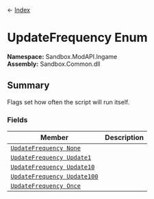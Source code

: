 ← [Index](index.md)
# UpdateFrequency Enum
**Namespace:** Sandbox.ModAPI.Ingame  
**Assembly:** Sandbox.Common.dll  
## Summary
Flags set how often the script will run itself.
### Fields
|Member|Description|
|---|---|
|[`UpdateFrequency None`](Sandbox.ModAPI.Ingame.None)||
|[`UpdateFrequency Update1`](Sandbox.ModAPI.Ingame.Update1)||
|[`UpdateFrequency Update10`](Sandbox.ModAPI.Ingame.Update10)||
|[`UpdateFrequency Update100`](Sandbox.ModAPI.Ingame.Update100)||
|[`UpdateFrequency Once`](Sandbox.ModAPI.Ingame.Once)||
